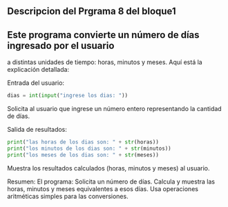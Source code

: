## Descripcion del Prgrama 8 del bloque1
## Este programa convierte un número de días ingresado por el usuario
a distintas unidades de tiempo: horas, minutos y meses. Aquí está la explicación detallada:


Entrada del usuario:
``` Python
dias = int(input("ingrese los dias: "))
```
Solicita al usuario que ingrese un número entero representando la cantidad de días.

Salida de resultados:
``` Python 
print("las horas de los dias son: " + str(horas))
print("los minutos de los dias son: " + str(minutos))
print("los meses de los dias son: " + str(meses))
```
Muestra los resultados calculados (horas, minutos y meses) al usuario.

Resumen:
El programa:
Solicita un número de días.
Calcula y muestra las horas, minutos y meses equivalentes a esos días.
Usa operaciones aritméticas simples para las conversiones.






